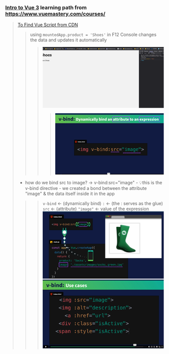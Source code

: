 ### [Intro to Vue 3](https://www.vuemastery.com/courses/intro-to-vue-3/) learning path from https://www.vuemastery.com/courses/
> [To Find Vue Script from CDN](https://vuejs.org/guide/quick-start.html#using-vue-from-cdn)
>> using `mountedApp.product = 'Shoes'`  in F12 Console changes the data and updates it automatically
>>>![devtools test1](assets/images/update-devtools.png)
>>>> ![vbind](assets/images/vbind.png)
>- how do we bind src to image? -> v-bind:src="image" - 💡this is the v-bind directive - we created a bond between the attribute "image" & the data itself inside it in the app 
>>> `v-bind` <-  (dynamically bind)  `:` <- (the : serves as the glue) `src` <- (attribute) `"image"` <- value of the expression 
>> ![bind to image data](assets/images/binds-image-to-imagedata.png)
> ![use cases](assets/images/vbind-usecases.png)